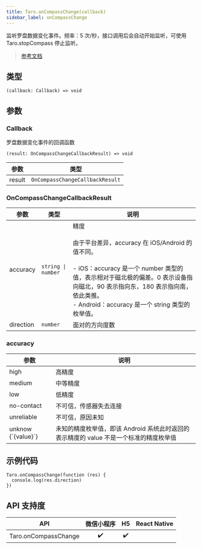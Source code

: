 ```yaml
---
title: Taro.onCompassChange(callback)
sidebar_label: onCompassChange
---
```


监听罗盘数据变化事件。频率：5 次/秒，接口调用后会自动开始监听，可使用 Taro.stopCompass 停止监听。

> [参考文档](https://developers.weixin.qq.com/miniprogram/dev/api/device/compass/wx.onCompassChange.html)

## 类型

```tsx
(callback: Callback) => void
```

## 参数

### Callback

罗盘数据变化事件的回调函数

```tsx
(result: OnCompassChangeCallbackResult) => void
```

<table>
  <thead>
    <tr>
      <th>参数</th>
      <th>类型</th>
    </tr>
  </thead>
  <tbody>
    <tr>
      <td>result</td>
      <td><code>OnCompassChangeCallbackResult</code></td>
    </tr>
  </tbody>
</table>

### OnCompassChangeCallbackResult

<table>
  <thead>
    <tr>
      <th>参数</th>
      <th>类型</th>
      <th>说明</th>
    </tr>
  </thead>
  <tbody>
    <tr>
      <td>accuracy</td>
      <td><code>string | number</code></td>
      <td>精度<br /><br />由于平台差异，accuracy 在 iOS/Android 的值不同。<br /><br />- iOS：accuracy 是一个 number 类型的值，表示相对于磁北极的偏差。0 表示设备指向磁北，90 表示指向东，180 表示指向南，依此类推。<br />- Android：accuracy 是一个 string 类型的枚举值。</td>
    </tr>
    <tr>
      <td>direction</td>
      <td><code>number</code></td>
      <td>面对的方向度数</td>
    </tr>
  </tbody>
</table>

### accuracy

<table>
  <thead>
    <tr>
      <th>参数</th>
      <th>说明</th>
    </tr>
  </thead>
  <tbody>
    <tr>
      <td>high</td>
      <td>高精度</td>
    </tr>
    <tr>
      <td>medium</td>
      <td>中等精度</td>
    </tr>
    <tr>
      <td>low</td>
      <td>低精度</td>
    </tr>
    <tr>
      <td>no-contact</td>
      <td>不可信，传感器失去连接</td>
    </tr>
    <tr>
      <td>unreliable</td>
      <td>不可信，原因未知</td>
    </tr>
    <tr>
      <td>unknow {`{value}`}</td>
      <td>未知的精度枚举值，即该 Android 系统此时返回的表示精度的 value 不是一个标准的精度枚举值</td>
    </tr>
  </tbody>
</table>

## 示例代码

```tsx
Taro.onCompassChange(function (res) {
  console.log(res.direction)
})
```

## API 支持度

| API | 微信小程序 | H5 | React Native |
| :---: | :---: | :---: | :---: |
| Taro.onCompassChange | ✔️ | ✔️ |  |
